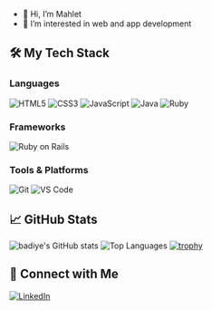 - 👋 Hi, I’m Mahlet
- 👀 I’m interested in web and app development
<!---
badiye/badiye is a ✨ special ✨ repository because its `README.md` (this file) appears on your GitHub profile.
You can click the Preview link to take a look at your changes.
--->

## 🛠️ My Tech Stack

### Languages
![HTML5](https://img.shields.io/badge/HTML5-E34F26?style=for-the-badge&logo=html5&logoColor=white)
![CSS3](https://img.shields.io/badge/CSS3-1572B6?style=for-the-badge&logo=css3&logoColor=white)
![JavaScript](https://img.shields.io/badge/JavaScript-F7DF1E?style=for-the-badge&logo=javascript&logoColor=black)
![Java](https://img.shields.io/badge/Java-ED8B00?style=for-the-badge&logo=openjdk&logoColor=white)
![Ruby](https://img.shields.io/badge/Ruby-CC342D?style=for-the-badge&logo=ruby&logoColor=white)

### Frameworks
![Ruby on Rails](https://img.shields.io/badge/Rails-CC0000?style=for-the-badge&logo=rubyonrails&logoColor=white)
<!--![Spring](https://img.shields.io/badge/Spring-6DB33F?style=for-the-badge&logo=spring&logoColor=white)
![React](https://img.shields.io/badge/React-20232A?style=for-the-badge&logo=react&logoColor=61DAFB)-->

### Tools & Platforms
<!--![Node.js](https://img.shields.io/badge/Node.js-339933?style=for-the-badge&logo=nodedotjs&logoColor=white)-->
![Git](https://img.shields.io/badge/Git-F05032?style=for-the-badge&logo=git&logoColor=white)
![VS Code](https://img.shields.io/badge/VS%20Code-007ACC?style=for-the-badge&logo=visual-studio-code&logoColor=white)

## 📈 GitHub Stats
![badiye's GitHub stats](https://github-readme-stats.vercel.app/api?username=badiye&show_icons=true&theme=tokyonight)
![Top Languages](https://github-readme-stats.vercel.app/api/top-langs/?username=badiye&layout=compact&theme=tokyonight)
[![trophy](https://github-profile-trophy.vercel.app/?username=yourusername&theme=darkhub)](https://github.com/ryo-ma/github-profile-trophy)


## 🔗 Connect with Me
[![LinkedIn](https://img.shields.io/badge/-LinkedIn-blue?style=flat-square&logo=linkedin)](https://linkedin.com/in/mahlet-addisu)
<!--[![Portfolio](https://img.shields.io/badge/-Portfolio-000?style=flat-square)](https://yourwebsite.com)-->
